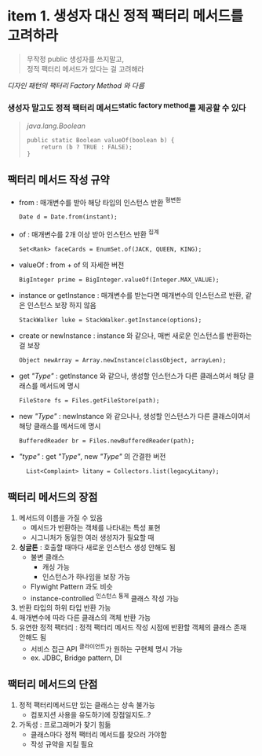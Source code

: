 <h1>item 1. 생성자 대신 정적 팩터리 메서드를 고려하라</h1>


> 무작정 public 생성자를 쓰지말고,  
> 정적 팩터리 메서드가 있다는 걸 고려해라

_디자인 패턴의 팩터리 Factory Method 와 다름_

<h3>생성자 말고도 정적 팩터리 메서드<sup>static factory method</sup>를 제공할 수 있다</h3>

> _java.lang.Boolean_
> ~~~~
> public static Boolean valueOf(boolean b) {
>     return (b ? TRUE : FALSE);
> }
> ~~~~


<h2>팩터리 메서드 작성 규약</h2>

- from : 매개변수를 받아 해당 타입의 인스턴스 반환 <sup>형변환</sup>
   ~~~~
   Date d = Date.from(instant);
   ~~~~
- of : 매개변수를 2개 이상 받아 인스턴스 반환  <sup>집계</sup>
   ~~~~
   Set<Rank> faceCards = EnumSet.of(JACK, QUEEN, KING);
   ~~~~
- valueOf : from + of 의 자세한 버전
   ~~~~
   BigInteger prime = BigInteger.valueOf(Integer.MAX_VALUE);
   ~~~~
- instance or getInstance : 매개변수를 받는다면 매개변수의 인스턴스르 반환, 같은 인스턴스 보장 하지 않음  
   ~~~~
   StackWalker luke = StackWalker.getInstance(options);
   ~~~~
- create or newInstance : instance 와 같으나, 매번 새로운 인스턴스를 반환하는 걸 보장
   ~~~~
   Object newArray = Array.newInstance(classObject, arrayLen);
   ~~~~
- get _"Type"_ : getInstance 와 같으나, 생성할 인스턴스가 다른 클래스여서 해당 클래스를 메서드에 명시  
   ~~~~
   FileStore fs = Files.getFileStore(path);
   ~~~~
- new _"Type"_ : newInstance 와 같으나나, 생성할 인스턴스가 다른 클래스이여서 해당 클래스를 메서드에 명시  
   ~~~~
   BufferedReader br = Files.newBufferedReader(path);
   ~~~~
- _"type"_ : get _"Type"_, new _"Type"_ 의 간결한 버전
   ~~~~
     List<Complaint> litany = Collectors.list(legacyLitany);
   ~~~~

<h2>팩터리 메서드의 장점</h2>

1. 메서드의 이름을 가질 수 있음   
   - 메서드가 반환하는 객체를 나타내는 특성 표현
   - 시그니처가 동일한 여러 생성자가 필요할 때  
2. **싱글톤** : 호출할 때마다 새로운 인스턴스 생성 안해도 됨    
   - 불변 클래스  
     - 캐싱 가능  
     - 인스턴스가 하나임을 보장 가능
   - Flywight Pattern 과도 비슷
   - instance-controlled <sup>인스턴스 통제</sup> 클래스 작성 가능
3. 반환 타입의 하위 타입 반환 가능  
4. 매개변수에 따라 다른 클래스의 객체 반환 가능  
5. 유연한 정적 팩터리 : 정적 팩터리 메서드 작성 시점에 반환할 객체의 클래스 존재 안해도 됨
   - 서비스 접근 API <sup>클라이언트</sup>가 원하는 구현체 명시 가능 
   - ex. JDBC, Bridge pattern, DI

    
<h2>팩터리 메서드의 단점</h2>

1. 정적 팩터리메서드만 있는 클래스는 상속 불가능  
   - 컴포지션 사용을 유도하기에 장점일지도..?  
2. 가독성 : 프로그래머가 찾기 힘듦
   - 클래스마다 정적 팩터리 메서드를 찾으러 가야함
   - 작성 규약을 지킬 필요
